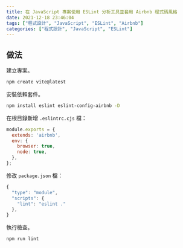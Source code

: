 ```yaml
---
title: 在 JavaScript 專案使用 ESLint 分析工具並套用 Airbnb 程式碼風格
date: 2021-12-18 23:46:04
tags: ["程式設計", "JavaScript", "ESLint", "Airbnb"]
categories: ["程式設計", "JavaScript", "ESLint"]
---
```


## 做法

建立專案。

```bash
npm create vite@latest
```

安裝依賴套件。

```bash
npm install eslint eslint-config-airbnb -D
```

在根目錄新增 `.eslintrc.cjs` 檔：

```js
module.exports = {
  extends: 'airbnb',
  env: {
    browser: true,
    node: true,
  },
};
```

修改 `package.json` 檔：

```js
{
  "type": "module",
  "scripts": {
    "lint": "eslint ."
  },
}
```

執行檢查。

```bash
npm run lint
```
